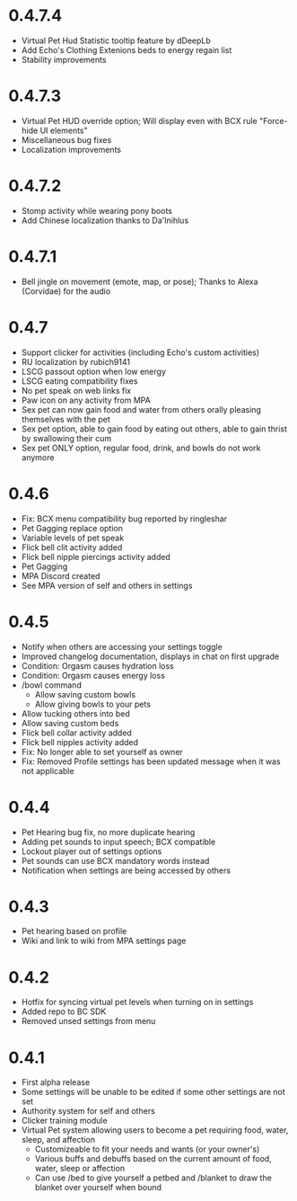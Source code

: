 # 0.4.7.4
- Virtual Pet Hud Statistic tooltip feature by dDeepLb
- Add Echo's Clothing Extenions beds to energy regain list
- Stability improvements

# 0.4.7.3
- Virtual Pet HUD override option; Will display even with BCX rule "Force-hide UI elements"
- Miscellaneous bug fixes
- Localization improvements

# 0.4.7.2
- Stomp activity while wearing pony boots
- Add Chinese localization thanks to Da'Inihlus 

# 0.4.7.1
- Bell jingle on movement (emote, map, or pose); Thanks to Alexa (Corvidae) for the audio

# 0.4.7
- Support clicker for activities (including Echo's custom activities)
- RU localization by rubich9141
- LSCG passout option when low energy
- LSCG eating compatibility fixes
- No pet speak on web links fix
- Paw icon on any activity from MPA
- Sex pet can now gain food and water from others orally pleasing themselves with the pet
- Sex pet option, able to gain food by eating out others, able to gain thrist by swallowing their cum
- Sex pet ONLY option, regular food, drink, and bowls do not work anymore

# 0.4.6
- Fix: BCX menu compatibility bug reported by ringleshar
- Pet Gagging replace option
- Variable levels of pet speak
- Flick bell clit activity added
- Flick bell nipple piercings activity added
- Pet Gagging
- MPA Discord created
- See MPA version of self and others in settings

# 0.4.5
- Notify when others are accessing your settings toggle
- Improved changelog documentation, displays in chat on first upgrade
- Condition: Orgasm causes hydration loss
- Condition: Orgasm causes energy loss
- /bowl command
    - Allow saving custom bowls
    - Allow giving bowls to your pets
- Allow tucking others into bed
- Allow saving custom beds
- Flick bell collar activity added
- Flick bell nipples activity added
- Fix: No longer able to set yourself as owner
- Fix: Removed Profile settings has been updated message when it was not applicable

# 0.4.4
- Pet Hearing bug fix, no more duplicate hearing
- Adding pet sounds to input speech; BCX compatible
- Lockout player out of settings options
- Pet sounds can use BCX mandatory words instead
- Notification when settings are being accessed by others

# 0.4.3
- Pet hearing based on profile
- Wiki and link to wiki from MPA settings page

# 0.4.2
- Hotfix for syncing virtual pet levels when turning on in settings
- Added repo to BC SDK
- Removed unsed settings from menu

# 0.4.1
- First alpha release
- Some settings will be unable to be edited if some other settings are not set
- Authority system for self and others
- Clicker training module
- Virtual Pet system allowing users to become a pet requiring food, water, sleep, and affection
    - Customizeable to fit your needs and wants (or your owner's)
    - Various buffs and debuffs based on the current amount of food, water, sleep or affection
    - Can use /bed to give yourself a petbed and /blanket to draw the blanket over yourself when bound